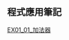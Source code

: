 ## 程式應用筆記
[EX01_01_加法器](https://www.facebook.com/groups/1024895709494988/?sorting_setting=CHRONOLOGICAL)
